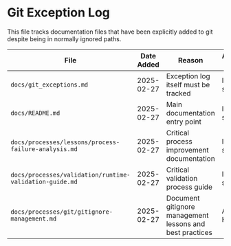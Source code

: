 # Git Exception Log

This file tracks documentation files that have been explicitly added to git despite being in normally ignored paths.

| File | Date Added | Reason | Added By |
|------|------------|--------|----------|
| `docs/git_exceptions.md` | 2025-02-27 | Exception log itself must be tracked | Initial setup |
| `docs/README.md` | 2025-02-27 | Main documentation entry point | Initial setup |
| `docs/processes/lessons/process-failure-analysis.md` | 2025-02-27 | Critical process improvement documentation | Initial setup |
| `docs/processes/validation/runtime-validation-guide.md` | 2025-02-27 | Critical validation process guide | Initial setup |
| `docs/processes/git/gitignore-management.md` | 2025-02-27 | Document gitignore management lessons and best practices | Aaron Hogan |
